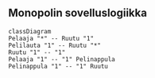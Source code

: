 ## Monopolin sovelluslogiikka

```mermaid
classDiagram
Pelaaja "*" -- Ruutu "1"
Pelilauta "1" -- Ruutu "*"
Ruutu "1" -- "1"
Pelaaja "1" -- "1" Pelinappula
Pelinappula "1" -- "1" Ruutu
```
